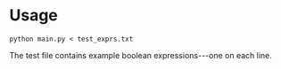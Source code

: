 # Usage
```
python main.py < test_exprs.txt
```
The test file contains example boolean expressions---one on each line.

